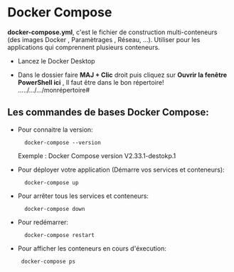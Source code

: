 # Docker Compose

**docker-compose.yml**, c'est le fichier de construction multi-conteneurs (des images Docker , Paramètrages , Réseau, ...). Utiliser pour les applications
qui comprennent plusieurs conteneurs.

- Lancez le Docker Desktop

- Dans le dossier faire **MAJ + Clic** droit puis cliquez sur **Ouvrir la fenêtre PowerShell ici** , Il faut être dans le bon répertoire!
                  ...../.../.../monrépertoire#

## Les commandes de bases Docker Compose:

- Pour connaitre la version:

        docker-compose --version
    Exemple : Docker Compose version V2.33.1-destokp.1

- Pour déployer votre application (Démarre vos services et conteneurs):

        docker-compose up

- Pour arrêter tous les services et conteneurs:
    
        docker-compose down

- Pour redémarrer: 
 
        docker-compose restart

 - Pour afficher les conteneurs en cours d'éxecution:
 
        docker-compose ps

